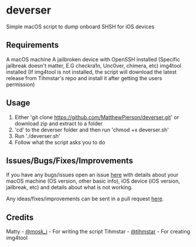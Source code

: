 # deverser
Simple macOS script to dump onboard SHSH for iOS devices

## Requirements

A macOS machine
A jailbroken device with OpenSSH installed (Specific jailbreak doesn't matter, E.G checkra1n, Unc0ver, chimera, etc)
img4tool installed (If img4tool is not installed, the script will download the latest release from Tihmstar's repo and install it after getting the users permission)

## Usage

1. Either 'git clone https://github.com/MatthewPierson/deverser.git' or download zip and extract to a folder
2. 'cd' to the deverser folder and then run 'chmod +x deverser.sh'
3. Run './deverser.sh'
4. Follow what the script asks you to do

## Issues/Bugs/Fixes/Improvements

If you have any bugs/issues open an issue [here](https://github.com/MatthewPierson/deverser/issues) with details about your macOS machine (OS version, other basic info), iOS device (iOS version, jailbreak, etc) and details about what is not working. 

Any ideas/fixes/improvements can be sent in a pull request [here](https://github.com/MatthewPierson/deverser/pulls).

## Credits

Matty - [@mosk_i](https://twitter.com/mosk_i) - For writing the script
Tihmstar - [@tihmstar](https://twitter.com/tihmstar) - For creating img4tool